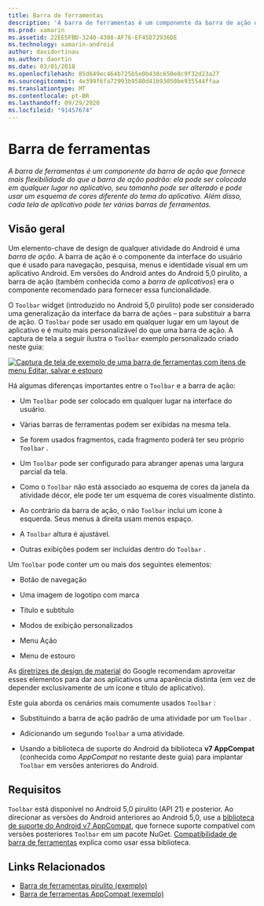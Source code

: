 ```yaml
---
title: Barra de ferramentas
description: 'A barra de ferramentas é um componente da barra de ação que fornece mais flexibilidade do que a barra de ação padrão: ela pode ser colocada em qualquer lugar no aplicativo, seu tamanho pode ser alterado e pode usar um esquema de cores diferente do tema do aplicativo. Além disso, cada tela de aplicativo pode ter várias barras de ferramentas.'
ms.prod: xamarin
ms.assetid: 22EE5FBD-3240-4308-AF76-EF45D72936DE
ms.technology: xamarin-android
author: davidortinau
ms.author: daortin
ms.date: 03/01/2018
ms.openlocfilehash: 85d649ec464b725b5e0b438c650e0c9f32d23a27
ms.sourcegitcommit: 4e399f6fa72993b9580d41b93050be935544ffaa
ms.translationtype: MT
ms.contentlocale: pt-BR
ms.lasthandoff: 09/29/2020
ms.locfileid: "91457674"
---
```

# <a name="toolbar"></a>Barra de ferramentas

_A barra de ferramentas é um componente da barra de ação que fornece mais flexibilidade do que a barra de ação padrão: ela pode ser colocada em qualquer lugar no aplicativo, seu tamanho pode ser alterado e pode usar um esquema de cores diferente do tema do aplicativo. Além disso, cada tela de aplicativo pode ter várias barras de ferramentas._

## <a name="overview"></a>Visão geral

Um elemento-chave de design de qualquer atividade do Android é uma *barra de ação*. A barra de ação é o componente da interface do usuário que é usado para navegação, pesquisa, menus e identidade visual em um aplicativo Android. Em versões do Android antes do Android 5,0 pirulito, a barra de ação (também conhecida como a *barra de aplicativos*) era o componente recomendado para fornecer essa funcionalidade. 

O `Toolbar` widget (introduzido no Android 5,0 pirulito) pode ser considerado uma generalização da interface da barra de ações &ndash; para substituir a barra de ação. O `Toolbar` pode ser usado em qualquer lugar em um layout de aplicativo e é muito mais personalizável do que uma barra de ação. A captura de tela a seguir ilustra o `Toolbar` exemplo personalizado criado neste guia: 

[![Captura de tela de exemplo de uma barra de ferramentas com itens de menu Editar, salvar e estouro](images/01-toolbar-sml.png)](images/01-toolbar.png#lightbox)

Há algumas diferenças importantes entre o `Toolbar` e a barra de ação: 

- Um `Toolbar` pode ser colocado em qualquer lugar na interface do usuário.

- Várias barras de ferramentas podem ser exibidas na mesma tela.

- Se forem usados fragmentos, cada fragmento poderá ter seu próprio `Toolbar` . 

- Um `Toolbar` pode ser configurado para abranger apenas uma largura parcial da tela. 

- Como o `Toolbar` não está associado ao esquema de cores da janela da atividade décor, ele pode ter um esquema de cores visualmente distinto. 

- Ao contrário da barra de ação, o não `Toolbar` inclui um ícone à esquerda. Seus menus à direita usam menos espaço. 

- A `Toolbar` altura é ajustável. 

- Outras exibições podem ser incluídas dentro do `Toolbar` . 

Um `Toolbar` pode conter um ou mais dos seguintes elementos: 

- Botão de navegação

- Uma imagem de logotipo com marca

- Título e subtítulo

- Modos de exibição personalizados

- Menu Ação

- Menu de estouro

As [diretrizes de design de material](https://material.google.com/) do Google recomendam aproveitar esses elementos para dar aos aplicativos uma aparência distinta (em vez de depender exclusivamente de um ícone e título de aplicativo). 

Este guia aborda os cenários mais comumente usados `Toolbar` :

- Substituindo a barra de ação padrão de uma atividade por um `Toolbar` . 

- Adicionando um segundo `Toolbar` a uma atividade.

- Usando a biblioteca de suporte do Android da biblioteca **v7 AppCompat** (conhecida como *AppCompat* no restante deste guia) para implantar   `Toolbar` em versões anteriores do Android. 

## <a name="requirements"></a>Requisitos

`Toolbar` está disponível no Android 5,0 pirulito (API 21) e posterior. Ao direcionar as versões do Android anteriores ao Android 5,0, use a [biblioteca de suporte do Android v7 AppCompat](https://www.nuget.org/packages/Xamarin.Android.Support.v7.AppCompat/), que fornece suporte compatível com versões posteriores `Toolbar` em um pacote NuGet. 
[Compatibilidade de barra de ferramentas](~/android/user-interface/controls/tool-bar/toolbar-compatibility.md) explica como usar essa biblioteca. 

## <a name="related-links"></a>Links Relacionados

- [Barra de ferramentas pirulito (exemplo)](/samples/xamarin/monodroid-samples/android50-toolbar)
- [Barra de ferramentas AppCompat (exemplo)](/samples/xamarin/monodroid-samples/supportv7-appcompat-toolbar)